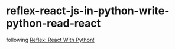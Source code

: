 # reflex-react-js-in-python-write-python-read-react

following [Reflex: React With Python!](https://pythonology.eu/reflex-react-js-in-python-write-python-read-react/)

